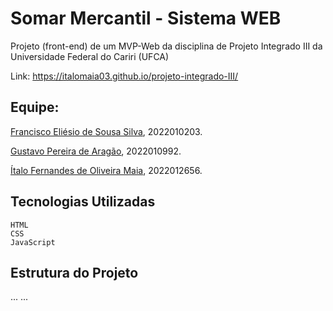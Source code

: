 # Somar Mercantil - Sistema WEB

Projeto (front-end) de um MVP-Web da disciplina de Projeto Integrado III da Universidade Federal do Cariri (UFCA)

Link: https://italomaia03.github.io/projeto-integrado-III/

## Equipe:

[Francisco Eliésio de Sousa Silva](https://github.com/fcoeliesio), 2022010203.

[Gustavo Pereira de Aragão](https://github.com/McGusT99), 2022010992.

[Ítalo Fernandes de Oliveira Maia](https://github.com/italomaia03), 2022012656.

## Tecnologias Utilizadas

    HTML
    CSS
    JavaScript

## Estrutura do Projeto

...
...
